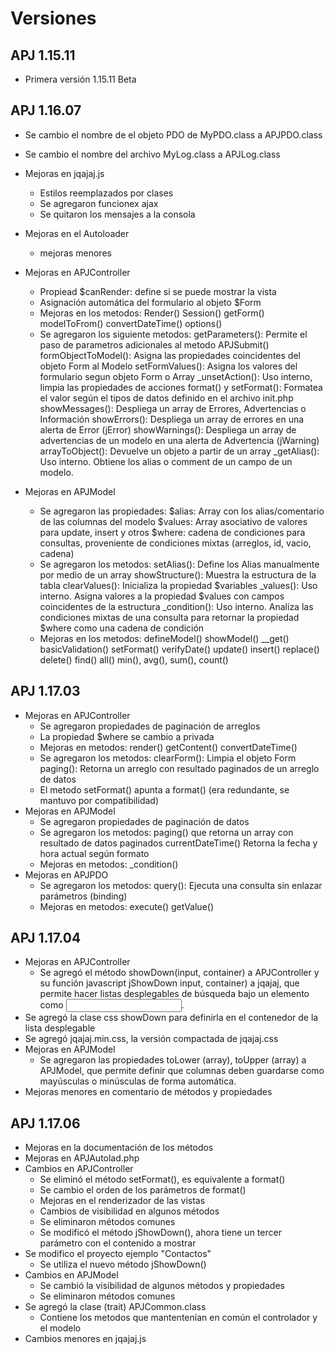 # Versiones
## APJ 1.15.11
  - Primera versión 1.15.11 Beta
## APJ 1.16.07
- Se cambio el nombre de el objeto PDO de MyPDO.class a APJPDO.class
- Se cambio el nombre del archivo MyLog.class a APJLog.class
- Mejoras en jqajaj.js 
	- Estilos reemplazados por clases
	- Se agregaron funcionex ajax
	- Se quitaron los mensajes a la consola
- Mejoras en el Autoloader
	- mejoras menores
- Mejoras en APJController
	- Propiead $canRender: define si se puede mostrar la vista
	- Asignación automática del formulario al objeto $Form
	- Mejoras en los metodos: 
		Render()
		Session()
		getForm()
		modelToFrom()
		convertDateTime()
		options()
	- Se agregaron los siguiente metodos: 
		getParameters(): Permite el paso de parametros adicionales al metodo APJSubmit()
		formObjectToModel(): Asigna las propiedades coincidentes del objeto Form al Modelo
		setFormValues(): Asigna los valores del formulario segun objeto Form o Array
		_unsetAction(): Uso interno, limpia las propiedades de acciones
		format() y setFormat(): Formatea el valor según el tipos de datos definido en el archivo init.php
		showMessages(): Despliega un array de Errores, Advertencias o Información
		showErrors(): Despliega un array de errores en una alerta de Error (jError)
		showWarnings(): Despliega un array de advertencias de un modelo en una alerta de Advertencia (jWarning)
		arrayToObject(): Devuelve un objeto a partir de un array
		_getAlias(): Uso interno. Obtiene los alias o comment de un campo de un modelo.

- Mejoras en APJModel
	- Se agregaron las propiedades:
		$alias: Array con los alias/comentario de las columnas del modelo
		$values: Array asociativo de valores para update, insert y otros
		$where: cadena de condiciones para consultas, proveniente de condiciones mixtas (arreglos, id, vacio, cadena)
	- Se agregaron los metodos:
		setAlias(): Define los Alias manualmente por medio de un array
		showStructure(): Muestra la estructura de la tabla
		clearValues(): Inicializa la propiedad $variables
		_values(): Uso interno. Asigna valores a la propiedad $values con campos coincidentes de la estructura
		_condition(): Uso interno. Analiza las condiciones mixtas de una consulta para retornar la propiedad $where como una cadena de condición
	- Mejoras en los metodos:
		defineModel()
		showModel()
		__get()
		basicValidation()
		setFormat()
		verifyDate()
		update()
		insert()
		replace()
		delete()
		find()
		all()
		min(), avg(), sum(), count()

## APJ 1.17.03
- Mejoras en APJController
	- Se agregaron propiedades de paginación de arreglos
	- La propiedad $where se cambio a privada
	- Mejoras en metodos:
		render()
		getContent()
		convertDateTime()
	- Se agregaron los metodos:
		clearForm(): Limpia el objeto Form
		paging(): Retorna un arreglo con resultado paginados de un arreglo de datos
	- El metodo setFormat() apunta a format() (era redundante, se mantuvo por compatibilidad)
- Mejoras en APJModel
	- Se agregaron propiedades de paginación de datos
	- Se agregaron los metodos:
		paging() que retorna un array con resultado de datos paginados
		currentDateTime() Retorna la fecha y hora actual según formato
	- Mejoras en metodos:
		_condition()
- Mejoras en APJPDO
	- Se agregaron los metodos:
		query(): Ejecuta una consulta sin enlazar parámetros (binding)
	- Mejoras en metodos:
		execute()
		getValue()

## APJ 1.17.04
- Mejoras en APJController
  - Se agregó el método showDown(input, container) a APJController  y su función javascript jShowDown
    input, container) a jqajaj, que permite hacer listas desplegables de búsqueda bajo un elemento como <input>.
- Se agregó la clase css showDown para definirla en el contenedor de la lista desplegable
- Se agregó jqajaj.min.css, la versión compactada de jqajaj.css
- Mejoras en APJModel
  - Se agregaron las propiedades toLower (array), toUpper (array) a APJModel, que permite definir que       columnas deben guardarse como mayúsculas o minúsculas de forma automática.
- Mejoras menores en comentario de métodos y propiedades
## APJ 1.17.06
- Mejoras en la documentación de los métodos
- Mejoras en APJAutolad.php
- Cambios en APJController
  - Se eliminó el método setFormat(), es equivalente a format()
  - Se cambio el orden de los parámetros de format()
  - Mejoras en el renderizador de las vistas
  - Cambios de visibilidad en algunos métodos
  - Se eliminaron métodos comunes
  - Se modificó el método jShowDown(), ahora tiene un tercer parámetro con el contenido a mostrar
- Se modifico el proyecto ejemplo "Contactos"
  - Se utiliza el nuevo método jShowDown()
- Cambios en APJModel
  - Se cambió la visibilidad de algunos métodos y propiedades
  - Se eliminaron métodos comunes
- Se agregó la clase (trait) APJCommon.class
  - Contiene los metodos que mantentenían en común el controlador y el modelo
- Cambios menores en jqajaj.js